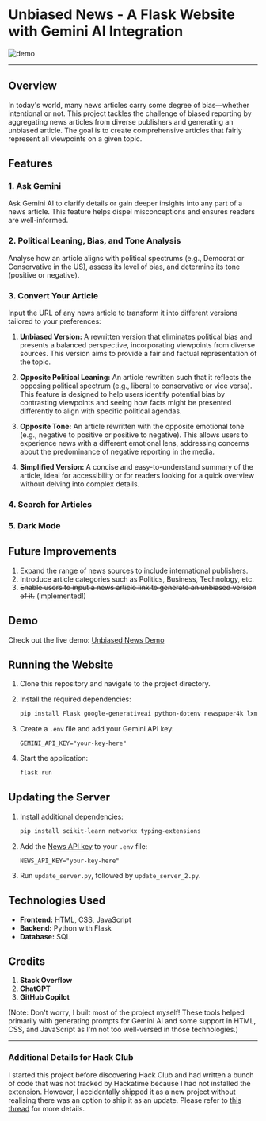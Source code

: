 # Unbiased News - A Flask Website with Gemini AI Integration

![demo](https://cloud-jvsjp5lq4-hack-club-bot.vercel.app/0image.png)

---

## Overview

In today's world, many news articles carry some degree of bias—whether intentional or not. This project tackles the challenge of biased reporting by aggregating news articles from diverse publishers and generating an unbiased article. The goal is to create comprehensive articles that fairly represent all viewpoints on a given topic.

## Features

### 1. **Ask Gemini**
Ask Gemini AI to clarify details or gain deeper insights into any part of a news article. This feature helps dispel misconceptions and ensures readers are well-informed.

### 2. **Political Leaning, Bias, and Tone Analysis**
Analyse how an article aligns with political spectrums (e.g., Democrat or Conservative in the US), assess its level of bias, and determine its tone (positive or negative).

### 3. **Convert Your Article**
Input the URL of any news article to transform it into different versions tailored to your preferences:
1. **Unbiased Version:**
A rewritten version that eliminates political bias and presents a balanced perspective, incorporating viewpoints from diverse sources. This version aims to provide a fair and factual representation of the topic.

2. **Opposite Political Leaning:**
An article rewritten such that it reflects the opposing political spectrum (e.g., liberal to conservative or vice versa). This feature is designed to help users identify potential bias by contrasting viewpoints and seeing how facts might be presented differently to align with specific political agendas.

3. **Opposite Tone:**
An article rewritten with the opposite emotional tone (e.g., negative to positive or positive to negative). This allows users to experience news with a different emotional lens, addressing concerns about the predominance of negative reporting in the media.

4. **Simplified Version:**
A concise and easy-to-understand summary of the article, ideal for accessibility or for readers looking for a quick overview without delving into complex details.

### 4. **Search for Articles**

### 5. **Dark Mode**

## Future Improvements

1. Expand the range of news sources to include international publishers.
2. Introduce article categories such as Politics, Business, Technology, etc.
3. ~~Enable users to input a news article link to generate an unbiased version of it.~~ (implemented!)

## Demo

Check out the live demo: [Unbiased News Demo](https://news.mengshin.dev)

## Running the Website

1. Clone this repository and navigate to the project directory.
2. Install the required dependencies:

   ```bash
   pip install Flask google-generativeai python-dotenv newspaper4k lxml-html-clean
   ```

3. Create a `.env` file and add your Gemini API key:

   ```plaintext
   GEMINI_API_KEY="your-key-here"
   ```

4. Start the application:

   ```bash
   flask run
   ```

## Updating the Server

1. Install additional dependencies:

   ```bash
   pip install scikit-learn networkx typing-extensions
   ```

2. Add the [News API key](https://newsapi.org/) to your `.env` file:

   ```plaintext
   NEWS_API_KEY="your-key-here"
   ```

3. Run `update_server.py`, followed by `update_server_2.py`.

## Technologies Used

- **Frontend:** HTML, CSS, JavaScript
- **Backend:** Python with Flask
- **Database:** SQL

## Credits

1. **Stack Overflow**
2. **ChatGPT**
3. **GitHub Copilot**

(Note: Don't worry, I built most of the project myself! These tools helped primarily with generating prompts for Gemini AI and some support in HTML, CSS, and JavaScript as I'm not too well-versed in those technologies.)

---

### Additional Details for Hack Club

I started this project before discovering Hack Club and had written a bunch of code that was not tracked by Hackatime because I had not installed the extension. However, I accidentally shipped it as a new project without realising there was an option to ship it as an update. Please refer to [this thread](https://hackclub.slack.com/archives/C07PZNMBPBN/p1736486246274139) for more details.
